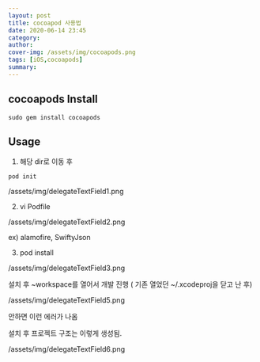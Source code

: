 ```yaml
---
layout: post
title: cocoapod 사용법
date: 2020-06-14 23:45
category: 
author: 
cover-img: /assets/img/cocoapods.png
tags: [iOS,cocoapods]
summary: 
---
```


## cocoapods Install

````
sudo gem install cocoapods
````

## Usage

1. 해당 dir로 이동 후 

```
pod init
````

/assets/img/delegateTextField1.png

2. vi Podfile

/assets/img/delegateTextField2.png


ex) alamofire, SwiftyJson

3. pod install

/assets/img/delegateTextField3.png

설치 후 ~workspace를 열어서 개발 진행 ( 기존 열었던 ~/.xcodeproj을 닫고 난 후)

/assets/img/delegateTextField5.png

안하면 이런 에러가 나옴

설치 후 프로젝트 구조는 이렇게 생성됨.

/assets/img/delegateTextField6.png